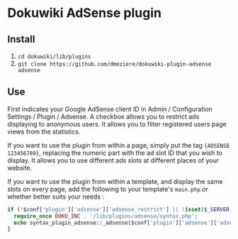 Dokuwiki AdSense plugin
=======================

Install
-------

1. `cd dokuwiki/lib/plugins`
2. `git clone https://github.com/dmeziere/dokuwiki-plugin-adsense adsense`

Use
---

First indicates your Google AdSense client ID in Admin / Configuration Settings / Plugin / Adsense. A checkbox allows you to restrict ads displaying to anonymous users. It allows you to filter registered users page views from the statistics.

If you want to use the plugin from within a page, simply put the tag `{ADSENSE 123456789}`, replacing the numeric part with the ad slot ID that you wish to display. It allows you to use different ads slots at different places of your website.

If you want to use the plugin from within a template, and display the same slots on every page, add the following to your template's `main.php` or whether better suits your needs :

```php
if (!$conf['plugin']['adsense']['adsense_restrict'] || !isset($_SERVER['REMOTE_USER'])) {
  require_once DOKU_INC . '/lib/plugins/adsense/syntax.php';
  echo syntax_plugin_adsense::_adsense($conf['plugin']['adsense']['adsense_client'], '123456789');
}
```
